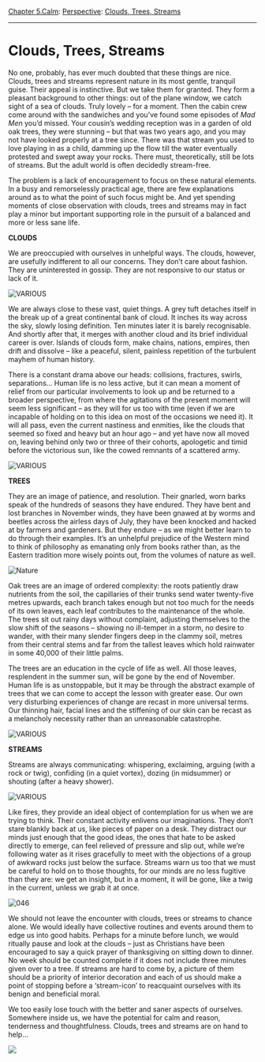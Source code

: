 [Chapter 5.Calm](https://www.theschooloflife.com/thebookoflife/category/calm/): [Perspective](https://www.theschooloflife.com/thebookoflife/category/calm/perspective/): [Clouds, Trees, Streams](https://www.theschooloflife.com/thebookoflife/clouds-trees-streams/)

* * *

# Clouds, Trees, Streams

No one, probably, has ever much doubted that these things are nice. Clouds, trees and streams represent nature in its most gentle, tranquil guise. Their appeal is instinctive. But we take them for granted. They form a pleasant background to other things: out of the plane window, we catch sight of a sea of clouds. Truly lovely – for a moment. Then the cabin crew come around with the sandwiches and you’ve found some episodes of _Mad Men_ you’d missed. Your cousin’s wedding reception was in a garden of old oak trees, they were stunning – but that was two years ago, and you may not have looked properly at a tree since. There was that stream you used to love playing in as a child, damming up the flow till the water eventually protested and swept away your rocks. There must, theoretically, still be lots of streams. But the adult world is often decidedly stream-free.

The problem is a lack of encouragement to focus on these natural elements. In a busy and remorselessly practical age, there are few explanations around as to what the point of such focus might be. And yet spending moments of close observation with clouds, trees and streams may in fact play a minor but important supporting role in the pursuit of a balanced and more or less sane life.

**CLOUDS&nbsp;**

We are preoccupied with ourselves in unhelpful ways. The clouds, however, are usefully indifferent to all our concerns. They don’t care about fashion. They are uninterested in gossip. They are not responsive to our status or lack of it.

![VARIOUS](https://www.theschooloflife.com/thebookoflife/wp-content/uploads/2014/09/rexfeatures_3595903a.jpg)

We are always close to these vast, quiet things. A grey tuft detaches itself in the break up of a great continental bank of cloud. It inches its way across the sky, slowly losing definition. Ten minutes later it is barely recognisable. And shortly after that, it merges with another cloud and its brief individual career is over. Islands of clouds form, make chains, nations, empires, then drift and dissolve – like a peaceful, silent, painless repetition of the turbulent mayhem of human history.

There is a constant drama above our heads: collisions, fractures, swirls, separations… Human life is no less active, but it can mean a moment of relief from our particular involvements to look up and be returned to a broader perspective, from where the agitations of the present moment will seem less significant – as they will for us too with time (even if we are incapable of holding on to this idea on most of the occasions we need it). It will all pass, even the current nastiness and enmities, like the clouds that seemed so fixed and heavy but an hour ago – and yet have now all moved on, leaving behind only two or three of their cohorts, apologetic and timid before the victorious sun, like the cowed remnants of a scattered army.

![VARIOUS](https://www.theschooloflife.com/thebookoflife/wp-content/uploads/2014/09/rexfeatures_3337556a1.jpg)

**TREES**

They are an image of patience, and resolution. Their gnarled, worn barks speak of the hundreds of seasons they have endured. They have bent and lost branches in November winds, they have been gnawed at by worms and beetles across the airless days of July, they have been knocked and hacked at by farmers and gardeners. But they endure – as we might better learn to do through their examples. It’s an unhelpful prejudice of the Western mind to think of philosophy as emanating only from books rather than, as the Eastern tradition more wisely points out, from the volumes of nature as well.

![Nature](https://www.theschooloflife.com/thebookoflife/wp-content/uploads/2014/09/rexfeatures_3749387a.jpg)

Oak trees are an image of ordered complexity: the roots patiently draw nutrients from the soil, the capillaries of their trunks send water twenty-five metres upwards, each branch takes enough but not too much for the needs of its own leaves, each leaf contributes to the maintenance of the whole. The trees sit out rainy days without complaint, adjusting themselves to the slow shift of the seasons – showing no ill-temper in a storm, no desire to wander, with their many slender fingers deep in the clammy soil, metres from their central stems and far from the tallest leaves which hold rainwater in some 40,000 of their little palms.

The trees are an education in the cycle of life as well. All those leaves, resplendent in the summer sun, will be gone by the end of November. Human life is as unstoppable, but it may be through the abstract example of trees that we can come to accept the lesson with greater ease. Our own very disturbing experiences of change are recast in more universal terms. Our thinning hair, facial lines and the stiffening of our skin can be recast as a melancholy necessity rather than an unreasonable catastrophe.

![VARIOUS](https://www.theschooloflife.com/thebookoflife/wp-content/uploads/2014/09/rexfeatures_3437458a.jpg)

**STREAMS**

Streams are always communicating: whispering, exclaiming, arguing (with a rock or twig), confiding (in a quiet vortex), dozing (in midsummer) or shouting (after a heavy shower).

![VARIOUS](https://www.theschooloflife.com/thebookoflife/wp-content/uploads/2014/09/rexfeatures_1217115a.jpg)

Like fires, they provide an ideal object of contemplation for us when we are trying to think. Their constant activity enlivens our imaginations. They don’t stare blankly back at us, like pieces of paper on a desk. They distract our minds just enough that the good ideas, the ones that hate to be asked directly to emerge, can feel relieved of pressure and slip out, while we’re following water as it rises gracefully to meet with the objections of a group of awkward rocks just below the surface. Streams warn us too that we must be careful to hold on to those thoughts, for our minds are no less fugitive than they are: we get an insight, but in a moment, it will be gone, like a twig in the current, unless we grab it at once.

![046](https://www.theschooloflife.com/thebookoflife/wp-content/uploads/2014/09/046.jpg)

We should not leave the encounter with clouds, trees or streams to chance alone. We would ideally have collective routines and events around them to edge us into good habits. Perhaps for a minute before lunch, we would ritually pause and look at the clouds – just as Christians have been encouraged to say a quick prayer of thanksgiving on sitting down to dinner. No week should be counted complete if it does not include three minutes given over to a tree. If streams are hard to come by, a picture of them should be a priority of interior decoration and each of us should make a point of stopping before a ‘stream-icon’ to reacquaint ourselves with its benign and beneficial moral.

We too easily lose touch with the better and saner aspects of ourselves. Somewhere inside us, we have the potential for calm and reason, tenderness and thoughtfulness. Clouds, trees and streams are on hand to help…

[![](https://img.youtube.com/vi/xXPLbcsDOJQ/0.jpg)](//www.youtube.com/embed/xXPLbcsDOJQ? '')
